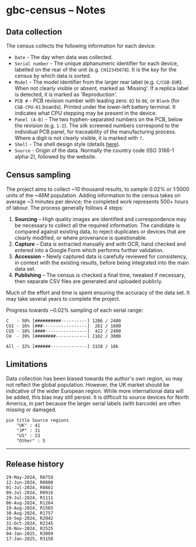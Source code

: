 # gbc-census – Notes

## Data collection

The census collects the following information for each device:

- `Date` - The day when data was collected.
- `Serial number` - The unique alphanumeric identifier for each device, labelled on the rear of the unit (e.g. `CH12345678`). It is the _key_ for the census by which data is sorted. 
- `Model` - The model identifier from the larger rear label (e.g. `C/CGB-EUR`). When not clearly visible or absent, marked as 'Missing'. If a replica label is detected, it is marked as 'Reproduction'.
- `PCB #` - PCB revision number with leading zero: `02` to `06`, or `Blank` (for `СGВ-СРU-01` boards). Printed under the lower-left battery terminal. It indicates what CPU stepping may be present in the device.
- `Panel (A-B)` - The two hyphen-separated numbers on the PCB, below the revision (e.g. `1-2`). The silk screened numbers correspond to the individual PCB panel, for traceability of the manufacturing process. Where a digit is not clearly visible, it is marked with `?`.
- `Shell` - The shell design style (details [here](gbc-shells.md)).
- `Source` - Origin of the data. Normally the country code (ISO 3166-1 alpha-2), followed by the website.


## Census sampling

The project aims to collect ~10 thousand results, to sample 0.02% or 1:5000 units of the ~46M population. Adding information to the census takes on average ~3 minutes per device; the completed work represents 500+ hours of labour. The process generally follows 4 steps:
1. **Sourcing** – High quality images are identified and correspondence may be necessary to collect all the required information. The candidate is compared against existing data, to reject duplicates or devices that are clearly modified, or where provenance is questionable. 
2. **Capture** – Data is extracted manually and with OCR, hand checked and entered into a Google Form which performs further validation. 
3. **Accession** – Newly captured data is carefully reviewed for consistency, in context with the existing results, before being integrated into the main data set.
4. **Publishing** – The census is checked a final time, tweaked if necessary, then separate CSV files are generated and uploaded publicly.

Much of the effort and time is spent ensuring the accuracy of the data set. It may take several years to complete the project.

Progress towards ~0.02% sampling of each serial range:

```text
C   - 50% [##########----------] 1206 / 2400
CG1 - 16% [###-----------------]  261 / 1600
CG5 - 18% [####----------------]  422 / 2400
CH  - 39% [########------------] 1162 / 3000

All - 32% [######--------------] 3158 / 10k
```


## Limitations

Data collection has been biased towards the author's own region, so may not reflect the global population. However, the UK market should be indicative of the wider European region. While more international data will be added, this bias may still persist. It is difficult to source devices for North America, in part because the larger serial labels (with barcode) are often missing or damaged.

```mermaid
pie title Source regions
    "UK" : 41
    "JP" : 31
    "US" : 23
    "Other" : 5
```

<hr>


## Release history

```text
29-May-2024, R0759  
12-Jun-2024, R0800  
01-Jul-2024, R0861  
09-Jul-2024, R0916  
29-Jul-2024, R1111  
06-Aug-2024, R1264
19-Aug-2024, R1565
30-Aug-2024, R1757
10-Sep-2024, R2042
31-Oct-2024, R2245
20-Nov-2024, R2525
04-Jan-2025, R3009
17-Jan-2025, R3158
```

